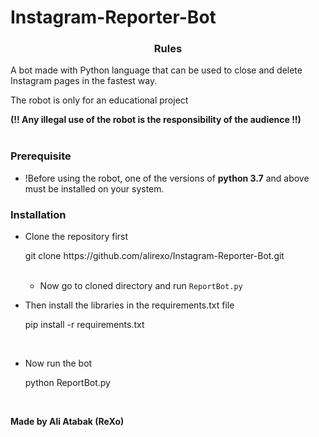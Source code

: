# Instagram-Reporter-Bot
<h3><p align="center">Rules</p></h3>

A bot made with Python language that can be used to close and delete Instagram pages in the fastest way.

The robot is only for an educational project

<b>(!! Any illegal use of the robot is the responsibility of the audience !!)</b></br></br>
 
 
  
<h3><p align="left">Prerequisite</p></h3>
  
- !Before using the robot, one of the versions of <b>python 3.7</b> and above must be installed on your system.
 

  
<h3><p align="left">Installation</p></h3>

- Clone the repository first 
   
    <p>git clone https://github.com/alirexo/Instagram-Reporter-Bot.git</p></br>
 
  - Now go to cloned directory and run `ReportBot.py`</br>
 
 
 - Then install the libraries in the requirements.txt file
  
    <p>pip install -r requirements.txt</p></br>
 
  
  
 - Now run the bot
  
    <p>python ReportBot.py</p></br>
 

  
  <b>Made by Ali Atabak (ReXo)</b>
